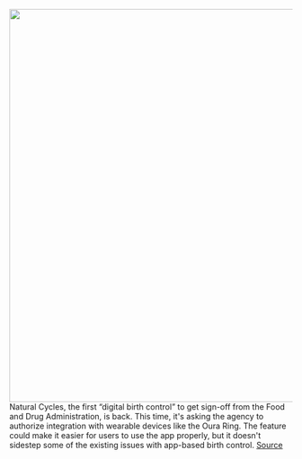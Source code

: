 <img src='https://cdn.vox-cdn.com/thumbor/CwQFc3o-x-X7zLAv39TrpJ_xus8=/0x0:949x494/1200x800/filters:focal(400x172:550x322)/cdn.vox-cdn.com/uploads/chorus_image/image/67733655/1.0.jpeg' width='700px' /><br/>
Natural Cycles, the first “digital birth control” to get sign-off from the Food and Drug Administration, is back. This time, it's asking the agency to authorize integration with wearable devices like the Oura Ring. The feature could make it easier for users to use the app properly, but it doesn't sidestep some of the existing issues with app-based birth control.
<a href='https://www.theverge.com/2020/11/3/21548201/natural-cycles-oura-digital-wearable-birth-control-fda'> Source <a/>